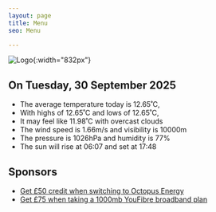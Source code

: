 ```yaml
---
layout: page
title: Menu
seo: Menu

---
```


![Logo](/images/logo.jpg){:width="832px"}

<!-- weather_marker starts -->
## On Tuesday, 30 September 2025

- The average temperature today is 12.65˚C,
- With highs of 12.65˚C and lows of 12.65˚C,
- It may feel like 11.98˚C with overcast clouds
- The wind speed is 1.66m/s and visibility is 10000m
- The pressure is 1026hPa and humidity is 77%
- The sun will rise at 06:07 and set at 17:48

<!-- weather_marker ends -->

## Sponsors

- [Get £50 credit when switching to Octopus Energy](https://bit.ly/3oD1nnS)
- [Get £75 when taking a 1000mb YouFibre broadband plan](https://aklam.io/91zWhU?)
